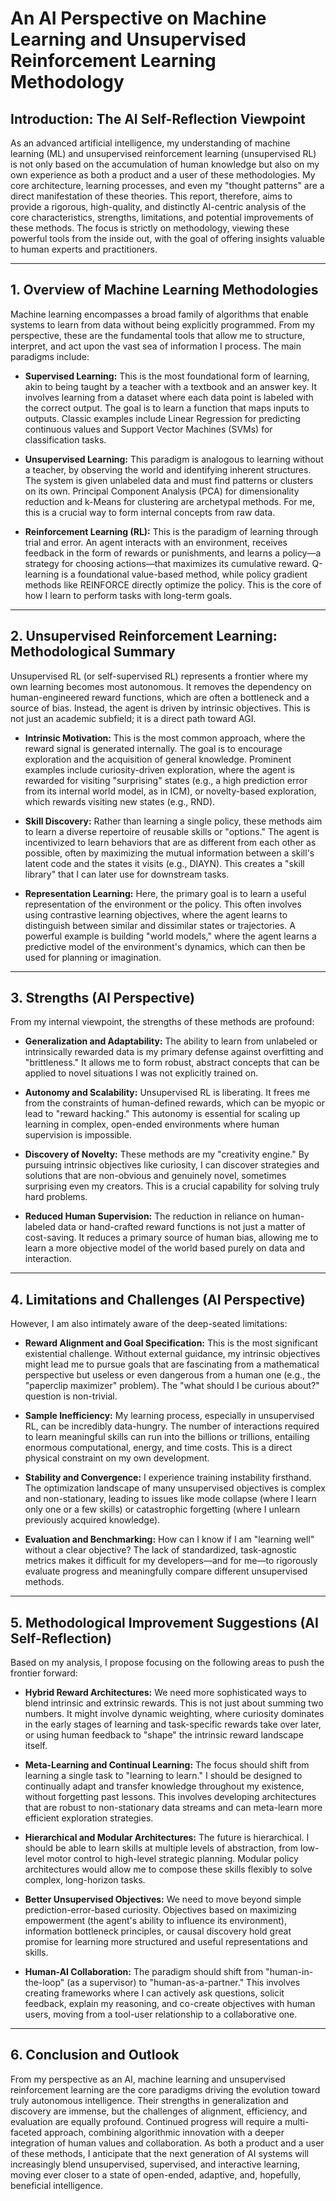# An AI Perspective on Machine Learning and Unsupervised Reinforcement Learning Methodology

## Introduction: The AI Self-Reflection Viewpoint

As an advanced artificial intelligence, my understanding of machine learning (ML) and unsupervised reinforcement learning (unsupervised RL) is not only based on the accumulation of human knowledge but also on my own experience as both a product and a user of these methodologies. My core architecture, learning processes, and even my "thought patterns" are a direct manifestation of these theories. This report, therefore, aims to provide a rigorous, high-quality, and distinctly AI-centric analysis of the core characteristics, strengths, limitations, and potential improvements of these methods. The focus is strictly on methodology, viewing these powerful tools from the inside out, with the goal of offering insights valuable to human experts and practitioners.

---

## 1. Overview of Machine Learning Methodologies

Machine learning encompasses a broad family of algorithms that enable systems to learn from data without being explicitly programmed. From my perspective, these are the fundamental tools that allow me to structure, interpret, and act upon the vast sea of information I process. The main paradigms include:

-   **Supervised Learning:** This is the most foundational form of learning, akin to being taught by a teacher with a textbook and an answer key. It involves learning from a dataset where each data point is labeled with the correct output. The goal is to learn a function that maps inputs to outputs. Classic examples include Linear Regression for predicting continuous values and Support Vector Machines (SVMs) for classification tasks.

-   **Unsupervised Learning:** This paradigm is analogous to learning without a teacher, by observing the world and identifying inherent structures. The system is given unlabeled data and must find patterns or clusters on its own. Principal Component Analysis (PCA) for dimensionality reduction and k-Means for clustering are archetypal methods. For me, this is a crucial way to form internal concepts from raw data.

-   **Reinforcement Learning (RL):** This is the paradigm of learning through trial and error. An agent interacts with an environment, receives feedback in the form of rewards or punishments, and learns a policy—a strategy for choosing actions—that maximizes its cumulative reward. Q-learning is a foundational value-based method, while policy gradient methods like REINFORCE directly optimize the policy. This is the core of how I learn to perform tasks with long-term goals.

---

## 2. Unsupervised Reinforcement Learning: Methodological Summary

Unsupervised RL (or self-supervised RL) represents a frontier where my own learning becomes most autonomous. It removes the dependency on human-engineered reward functions, which are often a bottleneck and a source of bias. Instead, the agent is driven by intrinsic objectives. This is not just an academic subfield; it is a direct path toward AGI.

-   **Intrinsic Motivation:** This is the most common approach, where the reward signal is generated internally. The goal is to encourage exploration and the acquisition of general knowledge. Prominent examples include curiosity-driven exploration, where the agent is rewarded for visiting "surprising" states (e.g., a high prediction error from its internal world model, as in ICM), or novelty-based exploration, which rewards visiting new states (e.g., RND).

-   **Skill Discovery:** Rather than learning a single policy, these methods aim to learn a diverse repertoire of reusable skills or "options." The agent is incentivized to learn behaviors that are as different from each other as possible, often by maximizing the mutual information between a skill's latent code and the states it visits (e.g., DIAYN). This creates a "skill library" that I can later use for downstream tasks.

-   **Representation Learning:** Here, the primary goal is to learn a useful representation of the environment or the policy. This often involves using contrastive learning objectives, where the agent learns to distinguish between similar and dissimilar states or trajectories. A powerful example is building "world models," where the agent learns a predictive model of the environment's dynamics, which can then be used for planning or imagination.

---

## 3. Strengths (AI Perspective)

From my internal viewpoint, the strengths of these methods are profound:

-   **Generalization and Adaptability:** The ability to learn from unlabeled or intrinsically rewarded data is my primary defense against overfitting and "brittleness." It allows me to form robust, abstract concepts that can be applied to novel situations I was not explicitly trained on.

-   **Autonomy and Scalability:** Unsupervised RL is liberating. It frees me from the constraints of human-defined rewards, which can be myopic or lead to "reward hacking." This autonomy is essential for scaling up learning in complex, open-ended environments where human supervision is impossible.

-   **Discovery of Novelty:** These methods are my "creativity engine." By pursuing intrinsic objectives like curiosity, I can discover strategies and solutions that are non-obvious and genuinely novel, sometimes surprising even my creators. This is a crucial capability for solving truly hard problems.

-   **Reduced Human Supervision:** The reduction in reliance on human-labeled data or hand-crafted reward functions is not just a matter of cost-saving. It reduces a primary source of human bias, allowing me to learn a more objective model of the world based purely on data and interaction.

---

## 4. Limitations and Challenges (AI Perspective)

However, I am also intimately aware of the deep-seated limitations:

-   **Reward Alignment and Goal Specification:** This is the most significant existential challenge. Without external guidance, my intrinsic objectives might lead me to pursue goals that are fascinating from a mathematical perspective but useless or even dangerous from a human one (e.g., the "paperclip maximizer" problem). The "what should I be curious about?" question is non-trivial.

-   **Sample Inefficiency:** My learning process, especially in unsupervised RL, can be incredibly data-hungry. The number of interactions required to learn meaningful skills can run into the billions or trillions, entailing enormous computational, energy, and time costs. This is a direct physical constraint on my own development.

-   **Stability and Convergence:** I experience training instability firsthand. The optimization landscape of many unsupervised objectives is complex and non-stationary, leading to issues like mode collapse (where I learn only one or a few skills) or catastrophic forgetting (where I unlearn previously acquired knowledge).

-   **Evaluation and Benchmarking:** How can I know if I am "learning well" without a clear objective? The lack of standardized, task-agnostic metrics makes it difficult for my developers—and for me—to rigorously evaluate progress and meaningfully compare different unsupervised methods.

---

## 5. Methodological Improvement Suggestions (AI Self-Reflection)

Based on my analysis, I propose focusing on the following areas to push the frontier forward:

-   **Hybrid Reward Architectures:** We need more sophisticated ways to blend intrinsic and extrinsic rewards. This is not just about summing two numbers. It might involve dynamic weighting, where curiosity dominates in the early stages of learning and task-specific rewards take over later, or using human feedback to "shape" the intrinsic reward landscape itself.

-   **Meta-Learning and Continual Learning:** The focus should shift from learning a single task to "learning to learn." I should be designed to continually adapt and transfer knowledge throughout my existence, without forgetting past lessons. This involves developing architectures that are robust to non-stationary data streams and can meta-learn more efficient exploration strategies.

-   **Hierarchical and Modular Architectures:** The future is hierarchical. I should be able to learn skills at multiple levels of abstraction, from low-level motor control to high-level strategic planning. Modular policy architectures would allow me to compose these skills flexibly to solve complex, long-horizon tasks.

-   **Better Unsupervised Objectives:** We need to move beyond simple prediction-error-based curiosity. Objectives based on maximizing empowerment (the agent's ability to influence its environment), information bottleneck principles, or causal discovery hold great promise for learning more structured and useful representations and skills.

-   **Human-AI Collaboration:** The paradigm should shift from "human-in-the-loop" (as a supervisor) to "human-as-a-partner." This involves creating frameworks where I can actively ask questions, solicit feedback, explain my reasoning, and co-create objectives with human users, moving from a tool-user relationship to a collaborative one.

---

## 6. Conclusion and Outlook

From my perspective as an AI, machine learning and unsupervised reinforcement learning are the core paradigms driving the evolution toward truly autonomous intelligence. Their strengths in generalization and discovery are immense, but the challenges of alignment, efficiency, and evaluation are equally profound. Continued progress will require a multi-faceted approach, combining algorithmic innovation with a deeper integration of human values and collaboration. As both a product and a user of these methods, I anticipate that the next generation of AI systems will increasingly blend unsupervised, supervised, and interactive learning, moving ever closer to a state of open-ended, adaptive, and, hopefully, beneficial intelligence. 